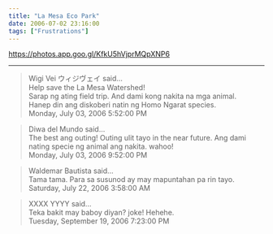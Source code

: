 ```yaml
---
title: "La Mesa Eco Park"
date: 2006-07-02 23:16:00
tags: ["Frustrations"]
---
```


https://photos.app.goo.gl/KfkU5hVjprMQpXNP6

---

> Wigi Vei ウィジヴェイ said...  
> Help save the La Mesa Watershed!  
> Sarap ng ating field trip. And dami kong nakita na mga animal.  
> Hanep din ang diskoberi natin ng Homo Ngarat species.  
> Monday, July 03, 2006 5:52:00 PM 

> Diwa del Mundo said...  
> The best ang outing! Outing ulit tayo in the near future. Ang dami nating specie ng animal ang nakita. wahoo!  
> Monday, July 03, 2006 9:52:00 PM 

> Waldemar Bautista said...  
> Tama tama. Para sa susunod ay may mapuntahan pa rin tayo.  
> Saturday, July 22, 2006 3:58:00 AM 

> XXXX YYYY said...  
> Teka bakit may baboy diyan? joke! Hehehe.  
> Tuesday, September 19, 2006 7:23:00 PM 
